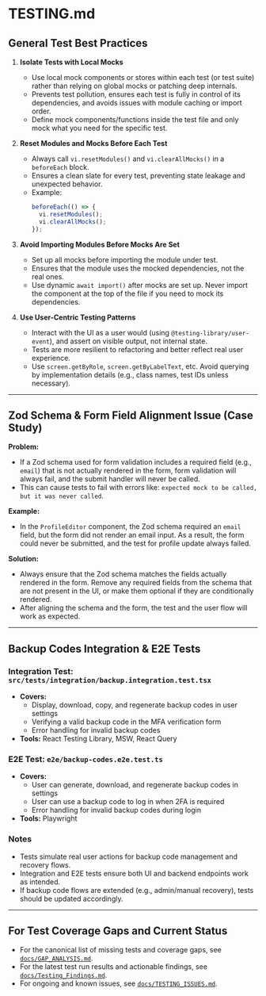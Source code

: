 # TESTING.md

## General Test Best Practices

1. **Isolate Tests with Local Mocks**
   - Use local mock components or stores within each test (or test suite) rather than relying on global mocks or patching deep internals.
   - Prevents test pollution, ensures each test is fully in control of its dependencies, and avoids issues with module caching or import order.
   - Define mock components/functions inside the test file and only mock what you need for the specific test.

2. **Reset Modules and Mocks Before Each Test**
   - Always call `vi.resetModules()` and `vi.clearAllMocks()` in a `beforeEach` block.
   - Ensures a clean slate for every test, preventing state leakage and unexpected behavior.
   - Example:
     ```ts
     beforeEach(() => {
       vi.resetModules();
       vi.clearAllMocks();
     });
     ```

3. **Avoid Importing Modules Before Mocks Are Set**
   - Set up all mocks before importing the module under test.
   - Ensures that the module uses the mocked dependencies, not the real ones.
   - Use dynamic `await import()` after mocks are set up. Never import the component at the top of the file if you need to mock its dependencies.

4. **Use User-Centric Testing Patterns**
   - Interact with the UI as a user would (using `@testing-library/user-event`), and assert on visible output, not internal state.
   - Tests are more resilient to refactoring and better reflect real user experience.
   - Use `screen.getByRole`, `screen.getByLabelText`, etc. Avoid querying by implementation details (e.g., class names, test IDs unless necessary).

---

## Zod Schema & Form Field Alignment Issue (Case Study)

**Problem:**
- If a Zod schema used for form validation includes a required field (e.g., `email`) that is not actually rendered in the form, form validation will always fail, and the submit handler will never be called.
- This can cause tests to fail with errors like: `expected mock to be called, but it was never called`.

**Example:**
- In the `ProfileEditor` component, the Zod schema required an `email` field, but the form did not render an email input. As a result, the form could never be submitted, and the test for profile update always failed.

**Solution:**
- Always ensure that the Zod schema matches the fields actually rendered in the form. Remove any required fields from the schema that are not present in the UI, or make them optional if they are conditionally rendered.
- After aligning the schema and the form, the test and the user flow will work as expected.

---

## Backup Codes Integration & E2E Tests

### Integration Test: `src/tests/integration/backup.integration.test.tsx`
- **Covers:**
  - Display, download, copy, and regenerate backup codes in user settings
  - Verifying a valid backup code in the MFA verification form
  - Error handling for invalid backup codes
- **Tools:** React Testing Library, MSW, React Query

### E2E Test: `e2e/backup-codes.e2e.test.ts`
- **Covers:**
  - User can generate, download, and regenerate backup codes in settings
  - User can use a backup code to log in when 2FA is required
  - Error handling for invalid backup codes during login
- **Tools:** Playwright

### Notes
- Tests simulate real user actions for backup code management and recovery flows.
- Integration and E2E tests ensure both UI and backend endpoints work as intended.
- If backup code flows are extended (e.g., admin/manual recovery), tests should be updated accordingly.

---

## For Test Coverage Gaps and Current Status

- For the canonical list of missing tests and coverage gaps, see [`docs/GAP_ANALYSIS.md`](./GAP_ANALYSIS.md).
- For the latest test run results and actionable findings, see [`docs/Testing_Findings.md`](./Testing_Findings.md).
- For ongoing and known issues, see [`docs/TESTING_ISSUES.md`](./TESTING_ISSUES.md).
